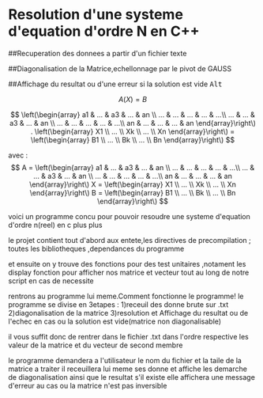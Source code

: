 # Resolution d'une systeme d'equation d'ordre N en C++

##Recuperation des donnees a partir d'un fichier texte


##Diagonalisation de la Matrice,echellonnage par le pivot de GAUSS


##Affichage du resultat ou d'une erreur si la solution est vide
<kbd>Alt</kbd>

 
 $$ A(X)=B $$
 
 $$ 
\left(\begin{array}
a1  & ... & a3  & ... & an \\
... & ... & ... & ... & ...\\
... & ... & a3  & ... & an \\
... & ... & ... & ... & ...\\
an  & ... & ... & ... & an 
\end{array}\right\)  
. \left(\begin{array}
X1  \\
... \\
Xk  \\
... \\
Xn
\end{array}\right\) 
= \left(\begin{array}
B1  \\
... \\
Bk  \\
... \\
Bn
\end{array}\right\) $$

avec :
$$ 
A = \left(\begin{array}
a1  & ... & a3  & ... & an \\
... & ... & ... & ... & ...\\
... & ... & a3  & ... & an \\
... & ... & ... & ... & ...\\
an  & ... & ... & ... & an 
\end{array}\right\) X = \left(\begin{array}
X1  \\
... \\
Xk  \\
... \\
Xn
\end{array}\right\) B = \left(\begin{array}
B1  \\
... \\
Bk  \\
... \\
Bn
\end{array}\right\) $$



voici un programme concu pour pouvoir resoudre une systeme d'equation d'ordre n(reel) en c plus plus

le projet contient tout d'abord aux entete,les directives de precompilation ;
toutes les bibliotheques ,dependances du programme

et ensuite on y trouve des fonctions pour des test unitaires ,notament les display fonction pour afficher nos matrice et vecteur tout au long de notre script en cas de necessite


rentrons au programme lui meme.Comment fonctionne le programme!
le programme se divise en 3etapes :
1)receuil des donne brute sur .txt 
2)diagonalisation de la matrice
3)resolution et Affichage du resultat ou de l'echec en cas ou la solution est vide(matrice non diagonalisable)

il vous suffit donc de rentrer dans le fichier .txt dans l'ordre respective les valeur de la matrice et du vecteur de second membre

le programme demandera a l'utilisateur le nom du fichier et la taile de la matrice a traiter
il receuillera lui meme ses donne et affiche les demarche de diagonalisation ainsi que le resultat s'il existe
elle affichera une message d'erreur au cas ou la matrice n'est pas inversible
